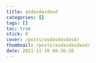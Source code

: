 ```yaml
---
title: asdasdasdasd
categories: []
tags: []
toc: true
stick: 0
cover: /posts/asdasdasdasd/
thumbnail: /posts/asdasdasdasd/
date: 2021-11-10 00:36:26
---
```


